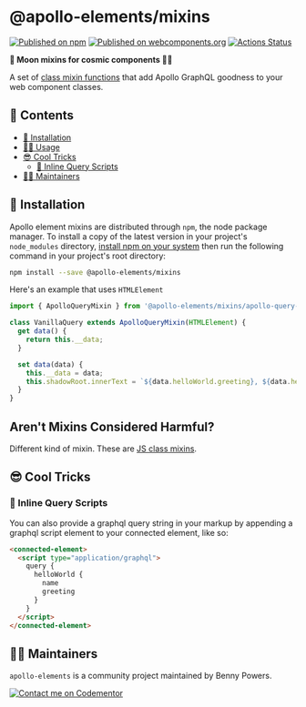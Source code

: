 # @apollo-elements/mixins
[![Published on npm](https://img.shields.io/npm/v/@apollo-elements/mixins.svg)](https://www.npmjs.com/package/@apollo-elements/mixins)
[![Published on webcomponents.org](https://img.shields.io/badge/webcomponents.org-published-blue.svg)](https://www.webcomponents.org/element/@apollo-elements/mixins)
[![Actions Status](https://github.com/apollo-elements/apollo-elements/workflows/CD/badge.svg)](https://github.com/apollo-elements/apollo-elements/actions)


<strong>🍹 Moon mixins for cosmic components 👩‍🚀</strong>

A set of [class mixin functions](https://alligator.io/js/class-composition/#composition-with-javascript-classes) that add Apollo GraphQL goodness to your web component classes.

## 📓 Contents
- [🔧 Installation](#-installation)
- [👩‍🚀 Usage](#-usage)
- [😎 Cool Tricks](#-cool-tricks)
  - [📜 Inline Query Scripts](#-inline-query-scripts)
- [👷‍♂️ Maintainers](#-maintainers)

## 🔧 Installation

Apollo element mixins are distributed through `npm`, the node package manager. To install a copy of the latest version in your project's `node_modules` directory, [install npm on your system](https://www.npmjs.com/get-npm) then run the following command in your project's root directory:

```bash
npm install --save @apollo-elements/mixins
```

Here's an example that uses `HTMLElement`

```js
import { ApolloQueryMixin } from '@apollo-elements/mixins/apollo-query-mixin.js';

class VanillaQuery extends ApolloQueryMixin(HTMLElement) {
  get data() {
    return this.__data;
  }

  set data(data) {
    this.__data = data;
    this.shadowRoot.innerText = `${data.helloWorld.greeting}, ${data.helloWorld.name}`;
  }  
}
```

## Aren't Mixins Considered Harmful?

Different kind of mixin. These are [JS class mixins](http://justinfagnani.com/2015/12/21/real-mixins-with-javascript-classes/).

## 😎 Cool Tricks

### 📜 Inline Query Scripts
You can also provide a graphql query string in your markup by appending a
graphql script element to your connected element, like so:

```html
<connected-element>
  <script type="application/graphql">
    query {
      helloWorld {
        name
        greeting
      }
    }
  </script>
</connected-element>
```

## 👷‍♂️ Maintainers
`apollo-elements` is a community project maintained by Benny Powers.

[![Contact me on Codementor](https://cdn.codementor.io/badges/contact_me_github.svg)](https://www.codementor.io/bennyp?utm_source=github&utm_medium=button&utm_term=bennyp&utm_campaign=github)
